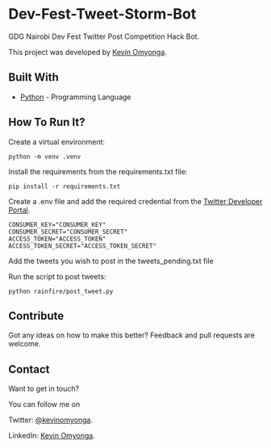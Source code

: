 # Dev-Fest-Tweet-Storm-Bot

GDG Nairobi Dev Fest Twitter Post Competition Hack Bot.

This project was developed by [Kevin Omyonga](https://kevinomyonga.com).

## Built With

- [Python](https://www.python.org) - Programming Language

## How To Run It?

Create a virtual environment:

    python -m venv .venv

Install the requirements from the requirements.txt file:

    pip install -r requirements.txt

Create a .env file and add the required credential from the [Twitter Developer Portal](https://developer.twitter.com).

    CONSUMER_KEY="CONSUMER_KEY"
    CONSUMER_SECRET="CONSUMER_SECRET"
    ACCESS_TOKEN="ACCESS_TOKEN"
    ACCESS_TOKEN_SECRET="ACCESS_TOKEN_SECRET"

Add the tweets you wish to post in the tweets_pending.txt file

Run the script to post tweets:

    python rainfire/post_tweet.py

## Contribute

Got any ideas on how to make this better? Feedback and pull requests are welcome.

## Contact

Want to get in touch?

You can follow me on

Twitter: [@kevinomyonga](https://twitter.com/kevinomyonga).

LinkedIn: [Kevin Omyonga](https://twitter.com/kevinomyonga).
